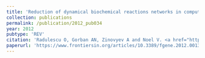 ```yaml
---
title: 'Reduction of dynamical biochemical reactions networks in computational biology'
collection: publications
permalink: /publication/2012_pub034
year: 2012
pubtype: 'REV'
citation: 'Radulescu O, Gorban AN, Zinovyev A and Noel V. <a href="https://www.frontiersin.org/articles/10.3389/fgene.2012.00131/full">Reduction of dynamical biochemical reactions networks in computational biology</a>. 2012. <i>Frontiers in Genetics</i> 3: 00131'
paperurl: 'https://www.frontiersin.org/articles/10.3389/fgene.2012.00131/full'
---
```

